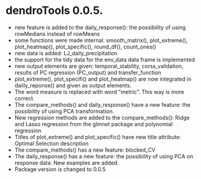 # dendroTools 0.0.5.

* new feature is added to the daily_response(): the possibility of using rowMedians instead of rowMeans
* some functions were made internal: smooth_matrix(), plot_extreme(), plot_heatmap(), plot_specific(), round_df(), count_ones()
* new data is added: LJ_daily_precipitation
* the support for the tidy data for the env_data data frame is implemented
* new output elements are given: temporal_stability, corss_validation, results of PC regression (PC_output) and transfer_function
* plot_extreme(), plot_specifi() and plot_heatmap() are now integrated in daiily_reponse() and given as output elements.
* The word measure is replaced with word "metric". This way is more correct. 
* The compare_methods() and daily_response() have a new feature: the possibility of using PCA transformation. 
* New regression methods are added to the compare_methods(): Ridge and Lasso regression from the glmnet package and polynomial regression
* Titles of plot_extreme() and plot_specific() have new title attribute: Optimal Selection description
* The compare_methods() has a new feature: blocked_CV
* The daily_response() has a new feature: the possibility of using PCA on response data. New examples are added. 
* Package version is changed to 0.0.5
